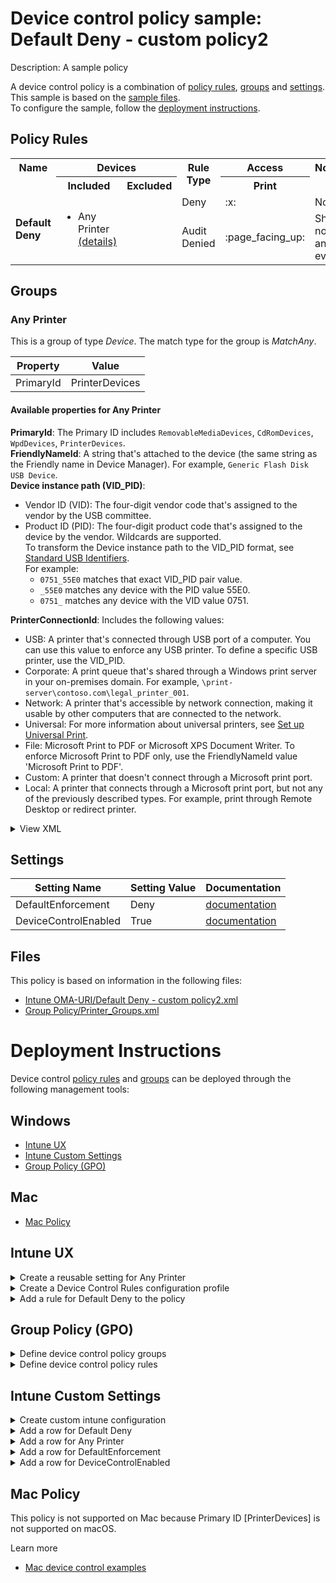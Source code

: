 # Device control policy sample: Default Deny - custom policy2

Description: A sample policy

A device control policy is a combination of [policy rules](#policy-rules), [groups](#groups) and [settings](#settings).  
This sample is based on the [sample files](#files).  
To configure the sample, follow the [deployment instructions](#deployment-instructions).  

## Policy Rules
<table>
    <tr>
        <th rowspan="2" valign="top">Name</th>
        <th colspan="2" valign="top">Devices</th>
        <th rowspan="2" valign="top">Rule Type</th>
        <th colspan="1" valign="top"><center>Access</center></th><th rowspan="2" valign="top">Notification</th>
        <th rowspan="2" valign="top">Conditions</th>
    </tr>
    <tr>
        <th>Included</th>
        <th>Excluded</th>
        <th>Print</th>
        </tr><tr>
            <td rowspan="2"><b>Default Deny</b></td>
            <td rowspan="2 valign="top">
                <ul><li>Any Printer<a href="#any-printer" title="MatchAny [{'PrimaryId': 'PrinterDevices'}]"> (details)</a></ul>
            </td>
            <td rowspan="2" valign="top">
                <ul></ul>
            </td>
            <td>Deny</td>
            <td>:x:</td>
            <td>None (0)</td> 
            <td>
                <center>-</center></td>
        </tr><tr>
            <td>Audit Denied</td>
            <td>:page_facing_up:</td>
            <td>Show notification and Send event (3)</td>
            <td> 
                <center>-</center></td>
        </tr></table>

## Groups

### Any Printer



This is a group of type *Device*. 
The match type for the group is *MatchAny*.


|  Property | Value |
|-----------|-------|
| PrimaryId | PrinterDevices |


#### Available properties for Any Printer


**PrimaryId**: The Primary ID includes `RemovableMediaDevices`, `CdRomDevices`, `WpdDevices`, `PrinterDevices`.           
**FriendlyNameId**: A string that's attached to the device (the same string as the Friendly name in Device Manager). For example, `Generic Flash Disk USB Device`.     
**Device instance path (VID_PID)**:      
- Vendor ID (VID): The four-digit vendor code that's assigned to the vendor by the USB committee.
- Product ID (PID): The four-digit product code that's assigned to the device by the vendor. Wildcards are supported.      
To transform the Device instance path to the VID_PID format, see [Standard USB Identifiers](/windows-hardware/drivers/install/standard-usb-identifiers).       
For example:       
  - `0751_55E0` matches that exact VID_PID pair value.
  - `_55E0` matches any device with the PID value 55E0.
  - `0751_` matches any device with the VID value 0751.     
  
**PrinterConnectionId**: Includes the following values: 
- USB: A printer that's connected through USB port of a computer. You can use this value to enforce any USB printer. To define a specific USB printer, use the VID_PID.
- Corporate: A print queue that's shared through a Windows print server in your on-premises domain. For example, `\print-server\contoso.com\legal_printer_001`.
- Network: A printer that's accessible by network connection, making it usable by other computers that are connected to the network.
- Universal: For more information about universal printers, see [Set up Universal Print](/universal-print/fundamentals/universal-print-getting-started).
- File: Microsoft Print to PDF or Microsoft XPS Document Writer. To enforce Microsoft Print to PDF only, use the FriendlyNameId value 'Microsoft Print to PDF'.
- Custom: A printer that doesn't connect through a Microsoft print port.
- Local: A printer that connects through a Microsoft print port, but not any of the previously described types. For example, print through Remote Desktop or redirect printer.







<details>
<summary>View XML</summary>

```xml
<Group Id="{090b8e1d-5c7b-4f69-a4f2-fb76fa0535fc}" Type="Device">
	<!-- ./Vendor/MSFT/Defender/Configuration/DeviceControl/PolicyGroups/%7B090b8e1d-5c7b-4f69-a4f2-fb76fa0535fc%7D/GroupData -->
	<Name>Any Printer</Name>
	<MatchType>MatchAny</MatchType>
	<DescriptorIdList>
		<PrimaryId>PrinterDevices</PrimaryId>
	</DescriptorIdList>
</Group>
```
</details>


## Settings
| Setting Name |  Setting Value | Documentation |
|--------------|----------------|---------------|
DefaultEnforcement | Deny | [documentation](https://learn.microsoft.com/en-us/windows/client-management/mdm/defender-csp#configurationdefaultenforcement) |
DeviceControlEnabled | True | [documentation](https://learn.microsoft.com/en-us/windows/client-management/mdm/defender-csp#configurationdevicecontrolenabled) |


## Files
This policy is based on information in the following files:

- [Intune OMA-URI/Default Deny - custom policy2.xml](Intune%20OMA-URI/Default%20Deny%20-%20custom%20policy2.xml)
- [Group Policy/Printer_Groups.xml](Group%20Policy/Printer_Groups.xml)


# Deployment Instructions

Device control [policy rules](#policy-rules) and [groups](#groups) can be deployed through the following management tools:

## Windows
- [Intune UX](#intune-ux)
- [Intune Custom Settings](#intune-custom-settings)
- [Group Policy (GPO)](#group-policy-gpo)

## Mac
- [Mac Policy](#mac-policy)

## Intune UX

<details>
<summary>Create a reusable setting for Any Printer</summary> 

   1. Navigate to Home > Endpoint Security > Attack Surface Reduction
   2. Click on Reusable Settings
   3. Click (+) Add
   4. Enter the Any Printer for the name.  
   5. Optionally, enter a description
   6. Click on "Next"
   7. Set the match type toggle to MatchAny
   
      
   8. Add a Removable Storage object for PrimaryId
        1. Click (+) Add
        2. Select "Reusable storage"
        3. Click on "Edit Instance"    
        4. Enter *PrimaryId* for Name
        5. Enter *PrinterDevices* for PrimaryId
        6. Click "Save"
    
   
   8. Click "Next"
   9. Click "Add"
</details>
<details>
<summary>Create a Device Control Rules configuration profile</summary>  

   1. Navigate to Home > Endpoint Security > Attack Surface Reduction
   2. Click on "Create Policy"
   3. Under Platform, select "Windows 10 and later"
   4. Under Profile, select "Device Control Rules"
   5. Click "Create"
   6. Under Name, enter **
   7. Optionally, enter a description
   8. Click "Next"
</details>


<details>
<summary>Add a rule for Default Deny to the policy</summary>


   1. Click on "+ Set reusable settings" under Included Id

   1. Click on *Any Printer*

   1. Click on "Select"


   1. Click on "+ Edit Entry"
   1. Enter *Default Deny* for the name



   1. Select *Deny* from "Type"
   1. Select *None* from "Options"
   1. Select *Print* from "Access mask"




   1. Add another entry.  Click on "+ Add"

   1. Select *Audit Denied* from "Type"
   1. Select *Show notification and Send event* from "Options"
   1. Select *Print* from "Access mask"


   1. Click "OK"
</details>



## Group Policy (GPO)
<details>
<summary>Define device control policy groups</summary>

   1. Go to Computer Configuration > Administrative Templates > Windows Components > Microsoft Defender Antivirus > Device Control > Define device control policy groups.
   2. Save the XML below to a network share.
```xml
<Groups>
	<Group Id="{090b8e1d-5c7b-4f69-a4f2-fb76fa0535fc}" Type="Device">
		<!-- ./Vendor/MSFT/Defender/Configuration/DeviceControl/PolicyGroups/%7B090b8e1d-5c7b-4f69-a4f2-fb76fa0535fc%7D/GroupData -->
		<Name>Any Printer</Name>
		<MatchType>MatchAny</MatchType>
		<DescriptorIdList>
			<PrimaryId>PrinterDevices</PrimaryId>
		</DescriptorIdList>
	</Group>
</Groups>
```
   3. In the Define device control policy groups window, select *Enabled* and specify the network share file path containing the XML groups data.
</details>

<details>
<summary>Define device control policy rules</summary>
 
  1. Go to Computer Configuration > Administrative Templates > Windows Components > Microsoft Defender Antivirus > Device Control > Define device control policy rules.
  2. Save the XML below to a network share.
```xml
<PolicyRules>
	<PolicyRule Id="{2751c448-6e6b-4c2c-81c1-c8ae02911bd5}" >
		<!-- ./Vendor/MSFT/Defender/Configuration/DeviceControl/PolicyRules/%7B2751c448-6e6b-4c2c-81c1-c8ae02911bd5%7D/RuleData -->
		<Name>Default Deny</Name>
		<IncludedIdList>
			<GroupId>{090b8e1d-5c7b-4f69-a4f2-fb76fa0535fc}</GroupId>
		</IncludedIdList>
		<ExcludedIdList>
		</ExcludedIdList>
		<Entry Id="{195b178a-53ad-496e-aae0-282ce7234ae0}">
			<Type>Deny</Type>
			<AccessMask>64</AccessMask>
			<Options>0</Options>
		</Entry>
		<Entry Id="{4358ef97-578d-4e04-abb1-972e73721c4a}">
			<Type>AuditDenied</Type>
			<AccessMask>64</AccessMask>
			<Options>3</Options>
		</Entry>
	</PolicyRule>
</PolicyRules>
```
  3. In the Define device control policy rules window, select *Enabled*, and enter the network share file path containing the XML rules data.
</details>

## Intune Custom Settings

<details>
<summary>Create custom intune configuration</summary>

   1. Navigate to Devices > Configuration profiles
   2. Click Create (New Policy)
   3. Select Platform "Windows 10 and Later"
   4. Select Profile "Templates"
   5. Select Template Name "Custom"
   6. Click "Create"
   7. Under Name, enter **
   8. Optionally, enter a description
   9. Click "Next" 
</details>
<details>
<summary>Add a row for Default Deny</summary>  
   
   1. Click "Add"
   2. For Name, enter *Default Deny*
   3. For Description, enter **
   4. For OMA-URI, enter  *./Vendor/MSFT/Defender/Configuration/DeviceControl/PolicyRules/%7B2751c448-6e6b-4c2c-81c1-c8ae02911bd5%7D/RuleData*
   5. For Data type, select *String (XML File)*
   
        
   6. For Custom XML, select  *.\Intune OMA-URI\Default Deny - custom policy2.xml*
         
   
   7. Click "Save"
</details>
<details>
<summary>Add a row for Any Printer</summary>  
   
   1. Click "Add"
   2. For Name, enter *Any Printer*
   3. For Description, enter **
   4. For OMA-URI, enter  *./Vendor/MSFT/Defender/Configuration/DeviceControl/PolicyGroups/%7B090b8e1d-5c7b-4f69-a4f2-fb76fa0535fc%7D/GroupData*
   5. For Data type, select *String (XML File)*
   
        
   6. For Custom XML, select  *.\Intune OMA-URI\Any printer group.xml*
         
   
   7. Click "Save"
</details>
<details>
<summary>Add a row for DefaultEnforcement</summary>  
   
   1. Click "Add"
   2. For Name, enter *DefaultEnforcement*
   3. For Description, enter **
   4. For OMA-URI, enter  *./Vendor/MSFT/Defender/Configuration/DefaultEnforcement*
   5. For Data type, select *Integer*
   
   7. For Value, enter *2*
   
   7. Click "Save"
</details>
<details>
<summary>Add a row for DeviceControlEnabled</summary>  
   
   1. Click "Add"
   2. For Name, enter *DeviceControlEnabled*
   3. For Description, enter **
   4. For OMA-URI, enter  *./Vendor/MSFT/Defender/Configuration/DeviceControlEnabled*
   5. For Data type, select *Integer*
   
   7. For Value, enter *1*
   
   7. Click "Save"
</details>


## Mac Policy

This policy is not supported on Mac because Primary ID [PrinterDevices] is not supported on macOS.

Learn more
- [Mac device control examples](../Removable%20Storage%20Access%20Control%20Samples/macOS/policy/examples/README.md)

